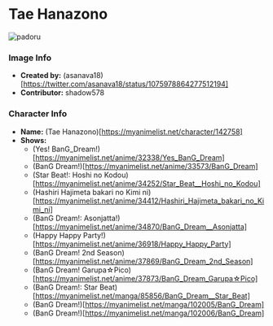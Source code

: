 # Tae Hanazono

![padoru](https://raw.githubusercontent.com/shadow578/Padoru-Padoru/master/Padoru/bang-dream/bang-dream-tae-hanazono.png "Tae Hanazono")

### Image Info
* **Created by:**    (asanava18)[https://twitter.com/asanava18/status/1075978864277512194]
* **Contributor:**   shadow578

### Character Info
* **Name:**   (Tae Hanazono)[https://myanimelist.net/character/142758]
* **Shows:**
  * (Yes! BanG_Dream!)[https://myanimelist.net/anime/32338/Yes_BanG_Dream]
  * (BanG Dream!)[https://myanimelist.net/anime/33573/BanG_Dream]
  * (Star Beat!: Hoshi no Kodou)[https://myanimelist.net/anime/34252/Star_Beat__Hoshi_no_Kodou]
  * (Hashiri Hajimeta bakari no Kimi ni)[https://myanimelist.net/anime/34412/Hashiri_Hajimeta_bakari_no_Kimi_ni]
  * (BanG Dream!: Asonjatta!)[https://myanimelist.net/anime/34870/BanG_Dream__Asonjatta]
  * (Happy Happy Party!)[https://myanimelist.net/anime/36918/Happy_Happy_Party]
  * (BanG Dream! 2nd Season)[https://myanimelist.net/anime/37869/BanG_Dream_2nd_Season]
  * (BanG Dream! Garupa☆Pico)[https://myanimelist.net/anime/37873/BanG_Dream_Garupa☆Pico]
  * (BanG Dream!: Star Beat)[https://myanimelist.net/manga/85856/BanG_Dream__Star_Beat]
  * (BanG Dream!)[https://myanimelist.net/manga/102005/BanG_Dream]
  * (BanG Dream!)[https://myanimelist.net/manga/102006/BanG_Dream]
